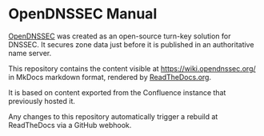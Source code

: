 # OpenDNSSEC Manual

[OpenDNSSEC](http://www.opendnssec.org/) was created as an open-source turn-key solution for DNSSEC. It
secures zone data just before it is published in an authoritative name server.

This repository contains the content visible at https://wiki.opendnssec.org/ in MkDocs markdown format,
rendered by [ReadTheDocs.org](https://www.readthedocs.org/).

It is based on content exported from the Confluence instance that previously hosted it.

Any changes to this repository automatically trigger a rebuild at ReadTheDocs via a GitHub webhook.
